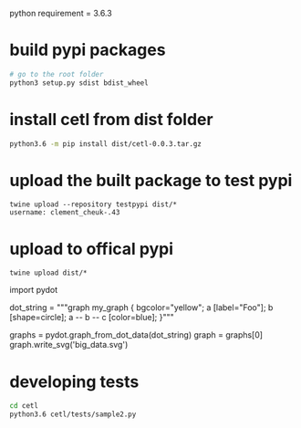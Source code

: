 python requirement = 3.6.3


# build pypi packages
```sh
# go to the root folder
python3 setup.py sdist bdist_wheel
```

# install cetl from dist folder
```sh
python3.6 -m pip install dist/cetl-0.0.3.tar.gz
```

# upload the built package to test pypi
```
twine upload --repository testpypi dist/*
username: clement_cheuk-.43
```


# upload to offical pypi
```
twine upload dist/*
```

import pydot

dot_string = """graph my_graph {
    bgcolor="yellow";
    a [label="Foo"];
    b [shape=circle];
    a -- b -- c [color=blue];
}"""

graphs = pydot.graph_from_dot_data(dot_string)
graph = graphs[0]
graph.write_svg('big_data.svg')


# developing tests
```sh
cd cetl
python3.6 cetl/tests/sample2.py
```